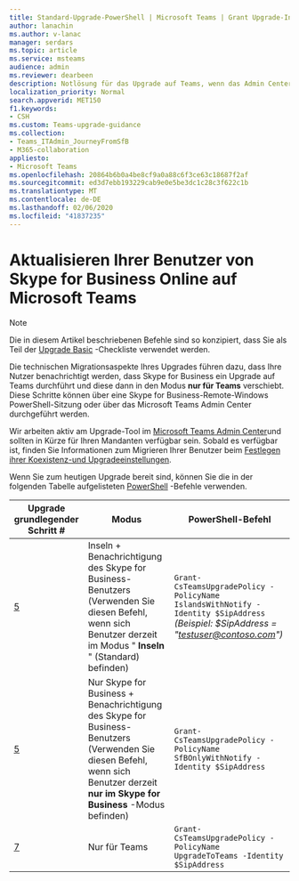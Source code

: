 ```yaml
---
title: Standard-Upgrade-PowerShell | Microsoft Teams | Grant Upgrade-Interop-Richtlinie
author: lanachin
ms.author: v-lanac
manager: serdars
ms.topic: article
ms.service: msteams
audience: admin
ms.reviewer: dearbeen
description: Notlösung für das Upgrade auf Teams, wenn das Admin Center nicht in Ihrem Mandanten leuchtet
localization_priority: Normal
search.appverid: MET150
f1.keywords:
- CSH
ms.custom: Teams-upgrade-guidance
ms.collection:
- Teams_ITAdmin_JourneyFromSfB
- M365-collaboration
appliesto:
- Microsoft Teams
ms.openlocfilehash: 20864b6b0a4be8cf9a0a88c6f3ce63c18687f2af
ms.sourcegitcommit: ed3d7ebb193229cab9e0e5be3dc1c28c3f622c1b
ms.translationtype: MT
ms.contentlocale: de-DE
ms.lasthandoff: 02/06/2020
ms.locfileid: "41837235"
---
```

# <a name="upgrading-your-users-from-skype-for-business-online-to-microsoft-teams"></a>Aktualisieren Ihrer Benutzer von Skype for Business Online auf Microsoft Teams

> [!Note]
> Die in diesem Artikel beschriebenen Befehle sind so konzipiert, dass Sie als Teil der [Upgrade Basic](https://aka.ms/UpgradeBasic) -Checkliste verwendet werden.

Die technischen Migrationsaspekte Ihres Upgrades führen dazu, dass Ihre Nutzer benachrichtigt werden, dass Skype for Business ein Upgrade auf Teams durchführt und diese dann in den Modus **nur für Teams** verschiebt. Diese Schritte können über eine Skype for Business-Remote-Windows PowerShell-Sitzung oder über das Microsoft Teams Admin Center durchgeführt werden.

Wir arbeiten aktiv am Upgrade-Tool im [Microsoft Teams Admin Center](manage-teams-skypeforbusiness-admin-center.md)und sollten in Kürze für Ihren Mandanten verfügbar sein. Sobald es verfügbar ist, finden Sie Informationen zum Migrieren Ihrer Benutzer beim [Festlegen ihrer Koexistenz-und Upgradeeinstellungen](https://aka.ms/SkypeToTeams-SetCoexistence).

Wenn Sie zum heutigen Upgrade bereit sind, können Sie die in der folgenden Tabelle aufgelisteten [PowerShell](https://docs.microsoft.com/office365/enterprise/powershell/manage-office-365-with-office-365-powershell) -Befehle verwenden.

| Upgrade grundlegender Schritt # | Modus | PowerShell-Befehl |
|---|---|---|
| [5](upgrade-basic.md#step-5) | Inseln + Benachrichtigung des Skype for Business-Benutzers<br>(Verwenden Sie diesen Befehl, wenn sich Benutzer derzeit im Modus " **Inseln** " (Standard) befinden) | ```Grant-CsTeamsUpgradePolicy -PolicyName IslandsWithNotify -Identity $SipAddress```<br>*(Beispiel: $SipAddress = "testuser@contoso.com")* |
| [5](upgrade-basic.md#step-5) | Nur Skype for Business + Benachrichtigung des Skype for Business-Benutzers <br>(Verwenden Sie diesen Befehl, wenn sich Benutzer derzeit **nur im Skype for Business** -Modus befinden) | ```Grant-CsTeamsUpgradePolicy -PolicyName SfBOnlyWithNotify -Identity $SipAddress```  |
| [7](upgrade-basic.md#step-7) | Nur für Teams | ```Grant-CsTeamsUpgradePolicy -PolicyName UpgradeToTeams -Identity $SipAddress```  |
